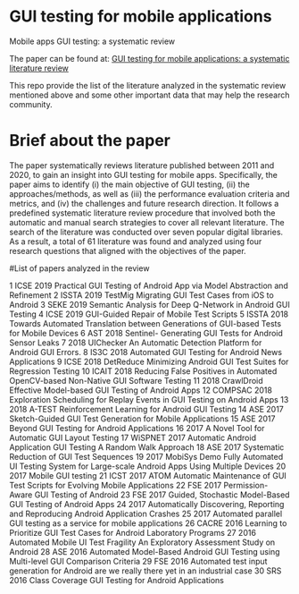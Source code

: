 # GUI testing for mobile applications
Mobile apps GUI testing: a systematic review 

The paper can be found at: [GUI testing for mobile applications: a systematic literature review](#)

This repo provide the list of the literature analyzed in the systematic review mentioned above and some other important data that may help the research community.


# Brief about the paper
The paper systematically reviews literature published between 2011 and 2020, to gain an insight into GUI testing for mobile apps. Specifically, the paper aims to identify (i) the main objective of GUI testing, (ii) the approaches/methods, as well as (iii) the performance evaluation criteria and metrics, and (iv) the challenges and future research direction. It follows a predefined systematic literature review procedure that involved both the automatic and manual search strategies to cover all relevant literature. The search of the literature was conducted over seven popular digital libraries. As a result, a total of 61 literature was found and analyzed using four research questions that aligned with the objectives of the paper.

#List of papers analyzed in the review

1 ICSE 2019 Practical GUI Testing of Android App via Model Abstraction and Refinement
2 ISSTA 2019  TestMig Migrating GUI Test Cases from iOS to Android
3 SEKE 2019 Semantic Analysis for Deep Q-Network in Android GUI Testing
4  ICSE 2019 GUI-Guided Repair of Mobile Test Scripts
5 ISSTA 2018 Towards Automated Translation between Generations of GUI-based Tests for Mobile Devices
6 AST 2018 Sentinel- Generating GUI Tests for Android Sensor Leaks
7 2018 UIChecker An Automatic Detection Platform for Android GUI Errors.
8 IS3C 2018 Automated GUI Testing for Android News Applications
9 ICSE 2018 DetReduce Minimizing Android GUI Test Suites for Regression Testing
10 ICAIT 2018 Reducing False Positives in Automated OpenCV-based Non-Native GUI Software Testing
11 2018 CrawlDroid Effective Model-based GUI Testing of Android Apps
12 COMPSAC 2018 Exploration Scheduling for Replay Events in GUI Testing on Android Apps
13 2018 A-TEST Reinforcement Learning for Android GUI Testing
14 ASE 2017 Sketch-Guided GUI Test Generation for Mobile Applications
15 ASE 2017 Beyond GUI Testing for Android Applications
16 2017  A Novel Tool for Automatic GUI Layout Testing
17 WiSPNET 2017 Automatic Android Application GUI Testing  A Random Walk Approach
18 ASE 2017 Systematic Reduction of GUI Test Sequences
19 2017 MobiSys Demo Fully Automated UI Testing System for Large-scale Android Apps Using Multiple Devices
20 2017 Mobile GUI testing
21 ICST 2017 ATOM Automatic Maintenance of GUI Test Scripts for Evolving Mobile Applications
22 FSE 2017 Permission-Aware GUI Testing of Android
23 FSE 2017 Guided, Stochastic Model-Based GUI Testing of Android Apps
24 2017 Automatically Discovering, Reporting and Reproducing Android Application Crashes
25 2017 Automated parallel GUI testing as a service for mobile applications
26 CACRE 2016 Learning to Prioritize GUI Test Cases for Android Laboratory Programs
27 2016 Automated Mobile UI Test Fragility An Exploratory Assessment Study on Android
28 ASE 2016 Automated Model-Based Android GUI Testing using Multi-level GUI Comparison Criteria
29 FSE 2016 Automated test input generation for Android are we really there yet in an industrial case
30 SRS 2016 Class Coverage GUI Testing for Android Applications

